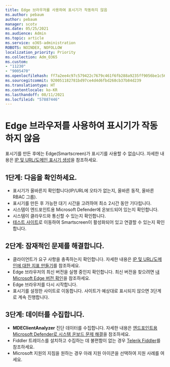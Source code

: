 ```yaml
---
title: Edge 브라우저를 사용하여 표시기가 작동하지 않음
ms.author: pebaum
author: pebaum
manager: scotv
ms.date: 05/25/2021
ms.audience: Admin
ms.topic: article
ms.service: o365-administration
ROBOTS: NOINDEX, NOFOLLOW
localization_priority: Priority
ms.collection: Adm_O365
ms.custom:
- "11230"
- "9005470"
ms.openlocfilehash: ff7a2ee4c97c579422c7679c461f6fb288a9235ff9056be1c56e80b1d6379723
ms.sourcegitcommit: 920051182781bd97ce4d4d6fbd268cb37b84d239
ms.translationtype: HT
ms.contentlocale: ko-KR
ms.lasthandoff: 08/11/2021
ms.locfileid: "57887446"
---
```

# <a name="indicators-dont-work-using-edge-browser"></a>Edge 브라우저를 사용하여 표시기가 작동하지 않음

표시기를 만든 후에는 Edge(Smartscreen)가 표시기를 사용할 수 없습니다. 자세한 내용은 [IP 및 URL/도메인 표시기 생성](https://docs.microsoft.com/microsoft-365/security/defender-endpoint/indicator-ip-domain)을 참조하세요.

## <a name="step-1-ensure-the-following"></a>1단계: 다음을 확인하세요.

- 표시기가 올바른지 확인합니다(IP/URL에 오타가 없는지, 올바른 동작, 올바른 RBAC 그룹).
- 표시기를 만든 후 가능한 대기 시간을 고려하여 최소 2시간 동안 기다립니다.
- 시스템이 엔드포인트용 Microsoft Defender에 온보드되어 있는지 확인합니다.
- 시스템이 클라우드와 통신할 수 있는지 확인합니다.
- [테스트 사이트](https://demo.smartscreen.msft.net)로 이동하여 Smartscreen이 활성화되어 있고 연결할 수 있는지 확인합니다.

## <a name="step-2-troubleshoot-the-potential-issue"></a>2단계: 잠재적인 문제를 해결합니다.

- 클라이언트가 요구 사항을 충족하는지 확인합니다. 자세한 내용은 [IP 및 URL/도메인에 대한 지표 만들기](https://docs.microsoft.com/microsoft-365/security/defender-endpoint/indicator-ip-domain)를 참조하세요.
- Edge 브라우저의 최신 버전을 실행 중인지 확인합니다. 최신 버전을 찾으려면 [내 Microsoft Edge 버전 확인](https://support.microsoft.com/microsoft-edge/find-out-which-version-of-microsoft-edge-you-have-c726bee8-c42e-e472-e954-4cf5123497eb)을 참조하세요.
- Edge 브라우저를 다시 시작합니다.
- 표시기를 설정한 사이트로 이동합니다. 사이트가 예상대로 표시되지 않으면 3단계로 계속 진행합니다. 

## <a name="step-3-collect-data"></a>3단계: 데이터를 수집합니다.

- **MDEClientAnalyzer** 진단 데이터를 수집합니다. 자세한 내용은 [엔드포인트용 Microsoft Defender로 시스템 온보드 문제 해결](issues-with-onboarding-machines.md)을 참조하세요.
- Fiddler 트레이스를 설치하고 수집하는 데 불편함이 없는 경우 [Telerik Fiddler](http://www.telerik.com/fiddler)를 참조하세요.
- Microsoft 지원의 지침을 원하는 경우 아래 지원 아이콘을 선택하여 지원 사례를 여세요.

